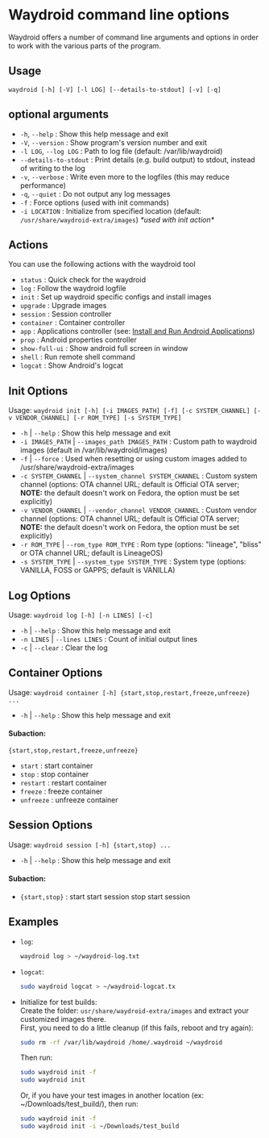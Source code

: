 # Waydroid command line options

Waydroid offers a number of command line arguments and options in order to work with the various parts of the program.

## Usage

`waydroid [-h] [-V] [-l LOG] [--details-to-stdout] [-v] [-q]`

## optional arguments

* `-h`, `--help` : Show this help message and exit
* `-V`, `--version` : Show program's version number and exit
* `-l LOG`, `--log LOG` : Path to log file (default: /var/lib/waydroid)
* `--details-to-stdout` : Print details (e.g. build output) to stdout, instead of writing to the log
* `-v`, `--verbose` : Write even more to the logfiles (this may reduce performance)
* `-q`, `--quiet` : Do not output any log messages
* `-f` : Force options (used with init commands)
* `-i LOCATION` : Initialize from specified location (default: `/usr/share/waydroid-extra/images`) _\*used with init action\*_

## Actions

You can use the following actions with the waydroid tool

* `status` : Quick check for the waydroid
* `log` : Follow the waydroid logfile
* `init` : Set up waydroid specific configs and install images
* `upgrade` : Upgrade images
* `session` : Session controller
* `container` : Container controller
* `app` : Applications controller (see: [Install and Run Android Applications](install-and-run-android-applications.md))
* `prop` : Android properties controller
* `show-full-ui` : Show android full screen in window
* `shell` : Run remote shell command
* `logcat` : Show Android's logcat

## Init Options

Usage: `waydroid init [-h] [-i IMAGES_PATH] [-f] [-c SYSTEM_CHANNEL] [-v VENDOR_CHANNEL] [-r ROM_TYPE] [-s SYSTEM_TYPE]`

* `-h` | `--help` : Show this help message and exit
* `-i IMAGES_PATH` | `--images_path IMAGES_PATH` : Custom path to waydroid images (default in /var/lib/waydroid/images)
* `-f` | `--force` : Used when resetting or using custom images added to /usr/share/waydroid-extra/images
* `-c SYSTEM_CHANNEL` | `--system_channel SYSTEM_CHANNEL` : Custom system channel (options: OTA channel URL; default is Official OTA server; **NOTE:** the default doesn't work on Fedora, the option must be set explicitly)
* `-v VENDOR_CHANNEL` | `--vendor_channel VENDOR_CHANNEL` : Custom vendor channel (options: OTA channel URL; default is Official OTA server; **NOTE:** the default doesn't work on Fedora, the option must be set explicitly)
* `-r ROM_TYPE` | `--rom_type ROM_TYPE` : Rom type (options: "lineage", "bliss" or OTA channel URL; default is LineageOS)
* `-s SYSTEM_TYPE` | `--system_type SYSTEM_TYPE` : System type (options: VANILLA, FOSS or GAPPS; default is VANILLA)

## Log Options

Usage: `waydroid log [-h] [-n LINES] [-c]`

* `-h` | `--help` : Show this help message and exit
* `-n LINES` | `--lines LINES` : Count of initial output lines
* `-c` | `--clear` : Clear the log

## Container Options

Usage: `waydroid container [-h] {start,stop,restart,freeze,unfreeze} ...`

* `-h` | `--help` : Show this help message and exit

#### Subaction:&#x20;

`{start,stop,restart,freeze,unfreeze}`

* `start` : start container
* `stop` : stop container
* `restart` : restart container
* `freeze` : freeze container
* `unfreeze` : unfreeze container


## Session Options

Usage: `waydroid session [-h] {start,stop} ...`

* `-h` | `--help` : Show this help message and exit

#### Subaction:&#x20;

* `{start,stop}` : start start session stop start session

## Examples

*   `log`:

    ```bash
    waydroid log > ~/waydroid-log.txt
    ```
*   `logcat`:

    ```bash
    sudo waydroid logcat > ~/waydroid-logcat.tx
    ```
*   Initialize for test builds:\
    Create the folder: `usr/share/waydroid-extra/images` and extract your customized images there.\
    First, you need to do a little cleanup (if this fails, reboot and try again):

    ```bash
    sudo rm -rf /var/lib/waydroid /home/.waydroid ~/waydroid
    ```

    Then run:

    ```bash
    sudo waydroid init -f
    sudo waydroid init
    ```

    Or, if you have your test images in another location (ex: \~/Downloads/test\_build/), then run:

    ```bash
    sudo waydroid init -f
    sudo waydroid init -i ~/Downloads/test_build
    ```
